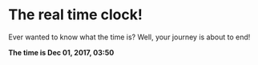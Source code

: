 # The real time clock!

Ever wanted to know what the time is? Well, your journey is about to end!

**The time is Dec 01, 2017, 03:50**